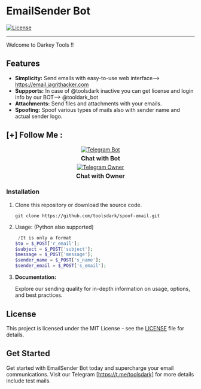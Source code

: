 # EmailSender Bot

[![License](https://img.shields.io/badge/license-MIT-blue.svg)](LICENSE)
<br>
<hr>
Welcome to Darkey Tools !!

## Features

- **Simplicity:** Send emails with  easy-to-use web interface--> https://email.jagrithacker.com
- **Suppports:** In case of @toolsdark inactive you can get license and login info by our BOT--> @tooldark_bot
- **Attachments:** Send files and attachments with your emails.
- **Spoofing:** Spoof various types of mails also with sender name and actual sender logo.


## [+] Follow Me :

<div style="text-align: center;">
  <div>
    <a href="https://t.me/tooldark_bot">
      <img src="https://img.shields.io/badge/Chat with Bot-🤖-blue?style=for-the-badge&logo=telegram" alt="Telegram Bot">
    </a>
    <p style="font-weight: bold; font-size: 16px; margin: 5px 0;">Chat with Bot</p>
  </div>
  <div>
    <a href="https://t.me/toolsdark">
      <img src="https://img.shields.io/badge/Chat with Owner-👤-blue?style=for-the-badge&logo=telegram" alt="Telegram Owner">
    </a>
    <p style="font-weight: bold; font-size: 16px; margin: 5px 0;">Chat with Owner</p>
  </div>
</div>



### Installation

1. Clone this repository or download the source code.

   ```shell
   git clone https://github.com/toolsdark/spoof-email.git

    ```
2. Usage: (Python also supported)

    ```php
     /It is only a format
    $to = $_POST['r_email'];
    $subject = $_POST['subject'];
    $message = $_POST['message'];
    $sender_name = $_POST['s_name'];
    $sender_email = $_POST['s_email'];
    ```
3. **Documentation:**

   Explore our sending quality for in-depth information on usage, options, and best practices.



## License

This project is licensed under the MIT License - see the [LICENSE](LICENSE) file for details.

## Get Started

Get started with EmailSender Bot today and supercharge your email communications. Visit our Telegram [https://t.me/toolsdark] for more  details include test mails.
